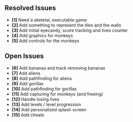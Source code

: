 ## Resolved Issues ##
- **[1]** Need a skeletal, executable game
- **[2]** Add something to represent the tiles and the walls
- **[3]** Add initial eyecandy, score tracking and lives counter
- **[4]** Add graphics for monkeys
- **[5]** Add controls for the monkeys


## Open Issues ##
- **[6]** Add bananas and track removing bananas
- **[7]** Add aliens
- **[8]** Add pathfinding for aliens
- **[9]** Add gorillas
- **[10]** Add pathfinding for gorillas
- **[11]** Add capturing for monkeys (and freeing)
- **[12]** Handle losing lives
- **[13]** Add levels / level progression
- **[14]** Add personalized splash screen
- **[15]** Add cheats
